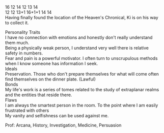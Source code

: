 16 12 14 12 13 14  
12 12 13+1 16+1+1 14 14  
Having finally found the location of the Heaven's Chronical, Ki is on his way to collect it.
 
Personality Traits  
I have no connection with emotions and honestly don't really understand them much.  
Being a physically weak person, I understand very well there is relative safety in numbers.  
Fear and pain is a powerful motivator. I often turn to unscrupulous methods when I know someone has information I seek.  
Ideals  
Preservation. Those who don't prepare themselves for what will come often find themselves on the dinner plate. (Lawful)  
Bonds  
My life's work is a series of tomes related to the study of extraplanar realms and the entities that reside there.  
Flaws  
I am always the smartest person in the room. To the point where I am easily frustrated with others  
My vanity and selfishness can be used against me.
 
Prof: Arcana, History, Investigation, Medicine, Persuasion